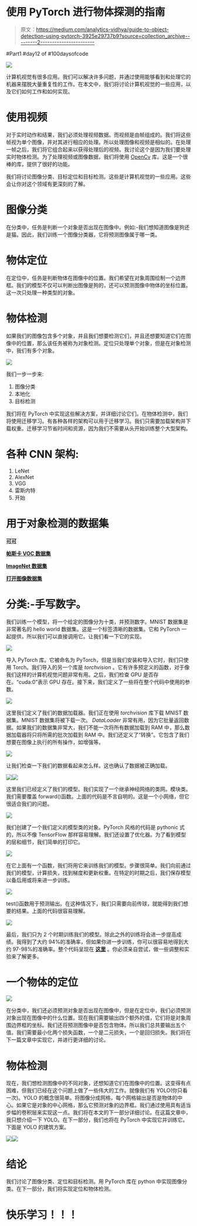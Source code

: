 # 使用 PyTorch 进行物体探测的指南

> 原文：<https://medium.com/analytics-vidhya/guide-to-object-detection-using-pytorch-3925e29737b9?source=collection_archive---------2----------------------->

#Part1 #day12 of #100daysofcode

![](img/96e227e6666838c91006214636cff513.png)

计算机视觉有很多应用。我们可以解决许多问题，并通过使用能够看到和处理它的机器来摆脱大量重复性的工作。在本文中，我们将讨论计算机视觉的一些应用，以及它们如何工作和如何实现。

# **使用视频**

对于实时动作和结果，我们必须处理视频数据。而视频是由帧组成的。我们将这些帧视为单个图像，并对其进行相应的处理。所以处理图像和视频是相似的。在处理一帧之后，我们将它组合起来以获得处理后的视频。我讨论这个是因为我们要处理实时物体检测。为了处理视频或图像数据，我们将使用 [OpenCv](https://opencv.org/) 库。这是一个很棒的库，提供了很好的功能。

我们将讨论图像分类、目标定位和目标检测。这些是计算机视觉的一些应用。这些会让你对这个领域有更深刻的了解。

# **图像分类**

在分类中，任务是判断一个对象是否出现在图像中。例如:-我们想知道图像是狗还是猫。因此，我们训练一个图像分类器，它将预测图像属于哪一类。

# **物体定位**

在定位中，任务是判断物体在图像中的位置。我们希望在对象周围绘制一个边界框。我们的模型不仅可以判断出图像是狗的，还可以预测图像中物体的坐标位置。这一次只处理一种类型的对象。

# **物体检测**

如果我们的图像包含多个对象，并且我们想要检测它们，并且还想要知道它们在图像中的位置，那么该任务被称为对象检测。定位只处理单个对象，但是在对象检测中，我们有多个对象。

![](img/36b7797ae799562d08f85ac18f94b3ee.png)

我们一步一步来:

1.  图像分类
2.  本地化
3.  目标检测

我们将在 PyTorch 中实现这些解决方案，并详细讨论它们。在物体检测中，我们将使用迁移学习。有各种各样的架构可以用于迁移学习。我们只需要加载架构并下载权重。迁移学习节省时间和资源，因为我们不需要从头开始训练整个大型架构。

# **各种 CNN 架构:**

1.  LeNet
2.  AlexNet
3.  VGG
4.  雷斯内特
5.  开始

# 用于对象检测的数据集

[**可可**](http://cocodataset.org/#home)

[**帕斯卡 VOC 数据集**](http://host.robots.ox.ac.uk/pascal/VOC/)

[**ImageNet 数据集**](http://www.image-net.org/)

[**打开图像数据集**](https://opensource.google/projects/open-images-dataset)

# **分类:-手写数字。**

我们训练一个模型，将一个给定的图像分为十类，并预测数字。MNIST 数据集是非常著名的 hello world 数据集。这是一个标签清晰的数据集。它和 PyTorch 一起提供，所以我们可以直接调用它。让我们看一下它的实现。

![](img/74c25a0b3bba4e0b2e367aef2b9741cc.png)

导入 PyTorch 库。它被命名为 PyTorch，但是当我们安装和导入它时，我们只使用 Torch。我们导入的另一个库是 *torchvision* 。它有许多预定义的函数，对于像我们这样的计算机视觉问题非常有用。之后，我们检查 GPU 是否存在。“cuda:0”表示 GPU 存在。接下来，我们定义了一些将在整个代码中使用的参数。

![](img/8de0e11f888ec3bba99d8fa377e8e38b.png)

这里我们定义了我们的数据加载器。我们正在使用 *torchvision* 库下载 MNIST 数据集。MNIST 数据集将被下载一次。 *DataLoader* 非常有用，因为它批量返回数据。如果我们的数据集非常大，我们不能一次将所有数据加载到 RAM 中，那么数据加载器将只将所需的批次加载到 RAM 中。我们还定义了“转换”。它包含了我们想要在图像上执行的所有操作，如增强等。

![](img/fb9051844c63293143dbef14c1260477.png)

让我们检查一下我们的数据看起来怎么样。这也确认了数据被正确加载。

![](img/92ffe79ba6bbfd301aa22e120e973a7d.png)![](img/ae4743c046931f9c7ab34d0101b4781e.png)

这里我们已经定义了我们的模型。我们实现了一个继承神经网络的类网。模块类。我们需要覆盖 forward()函数。上面的代码是不言自明的。这是一个小网络，但它很适合我们的问题。

![](img/2b2124aa76e349bfe8420ecda8a43252.png)

我们创建了一个我们定义的模型类的对象。PyTorch 风格的代码是 pythonic 式的，所以不像 TensorFlow 那样容易理解。我们还设置了优化器。为了看到模型的层和细节，我们简单的打印它。

![](img/e1bf149e5592d81ffb57c9430f16d58b.png)

在它上面有一个函数，我们将用它来训练我们的模型。步骤很简单。我们向前通过我们的模型，计算损失，找到梯度和更新权重。在特定的时期之后，我们保存模型以备后用或将来进一步训练。

![](img/432cf4c69d1b47caf89894752be90405.png)

test()函数用于预测输出。在这种情况下，我们只需要向前传球，就能得到我们想要的结果。上面的代码很容易理解。

![](img/34ace7ec6ff6fe4c18b6645c79028192.png)

最后，我们只为 2 个时期训练我们的模型。除此之外的训练将会进一步提高成绩。我得到了大约 94%的准确率，但如果你进一步训练，你可以很容易地得到大约 97-98%的准确率。整个代码呈现在 [**这里**](https://github.com/karanjakhar/pytorch-programs/blob/master/digit%20recognition.ipynb) 。你必须亲自尝试，做一些调整和实验来了解更多。

# **一个物体的定位**

![](img/a93acaf09ac5de161f6b51a9656c5270.png)

在分类中，我们还必须预测对象是否出现在图像中，但是在定位中，我们必须预测对象出现在图像中的什么位置。现在我们需要输出四个额外的值，它们将是对象周围边界框的坐标。我们还将预测图像中是否包含物体。所以我们总共要输出五个值。我们需要最小化两个损失函数，一个是二元损失，一个是回归损失。我们将在下一篇文章中实现它，并进行更详细的讨论。

# **物体检测**

现在，我们想检测图像中的不同对象，还想知道它们在图像中的位置。这变得有点困难，但我们已经在这个问题上做了一些伟大的工作。就像我们有 YOLO(你只看一次)。YOLO 的概念很简单。将图像分成网格，每个网格输出是否是物体的中心。如果它是对象的中心网格，那么它预测对象的边界框。我们通过使用具有适当步幅的卷积层来实现这一点。我们将在本文的下一部分详细讨论。在这篇文章中，我只想介绍一下 YOLO。在下一部分，我们也将在 PyTorch 中实现它并训练它。下面是 YOLO 的建筑方案。

![](img/44ee9d5b8f4cf450c876a720bd1a8837.png)![](img/d24a12433670a382dd04fcdf999ff573.png)

# 结论

我们讨论了图像分类、定位和目标检测。用 PyTorch 库在 python 中实现图像分类。在下一部分，我们将实现定位和物体检测。

# 快乐学习！！！